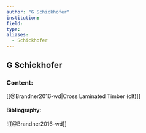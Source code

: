 ```yaml
---
author: "G Schickhofer"
institution:
field:
type:
aliases:
  - Schickhofer
---
```


## G Schickhofer

### Content:
[[@Brandner2016-wd|Cross Laminated Timber (clt)]]

#### Bibliography:

![[@Brandner2016-wd]]